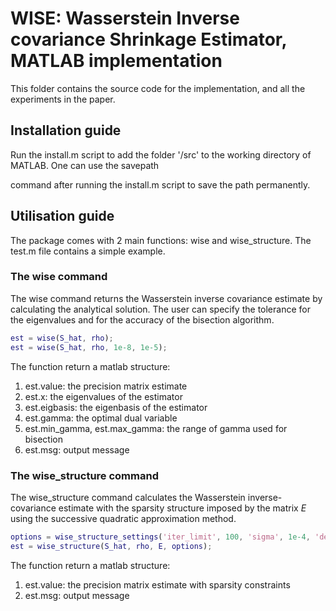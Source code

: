# WISE: Wasserstein Inverse covariance Shrinkage Estimator, MATLAB implementation

This folder contains the source code for the implementation, and all the experiments in the paper.

## Installation guide

Run the install.m script to add the folder '/src' to the working directory of MATLAB. One can use the savepath 

command after running the install.m script to save the path permanently.

## Utilisation guide

The package comes with 2 main functions: wise and wise_structure. The test.m file contains a simple example.


### The wise command

The wise command returns the Wasserstein inverse covariance estimate by calculating the analytical solution. The user can specify the tolerance for the eigenvalues and for the accuracy of the bisection algorithm.

```matlab
est = wise(S_hat, rho);
est = wise(S_hat, rho, 1e-8, 1e-5);
```

The function return a matlab structure:

1. est.value: the precision matrix estimate
2. est.x: the eigenvalues of the estimator
3. est.eigbasis: the eigenbasis of the estimator
4. est.gamma: the optimal dual variable
5. est.min_gamma, est.max_gamma: the range of gamma used for bisection
6. est.msg: output message
    

### The wise_structure command

The wise_structure command calculates the Wasserstein inverse-covariance estimate with the sparsity structure 
imposed by the matrix $E$ using the successive quadratic approximation method.

```matlab
options = wise_structure_settings('iter_limit', 100, 'sigma', 1e-4, 'delta_tol', 1e-6, 'gradient_tol', 1e-4);
est = wise_structure(S_hat, rho, E, options);
```


The function return a matlab structure:
1. est.value: the precision matrix estimate with sparsity constraints
2. est.msg: output message